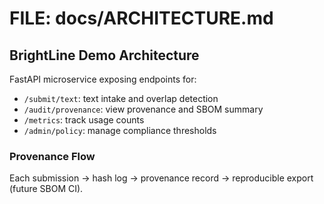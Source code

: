 # FILE: docs/ARCHITECTURE.md
## BrightLine Demo Architecture
FastAPI microservice exposing endpoints for:
- `/submit/text`: text intake and overlap detection
- `/audit/provenance`: view provenance and SBOM summary
- `/metrics`: track usage counts
- `/admin/policy`: manage compliance thresholds

### Provenance Flow
Each submission → hash log → provenance record → reproducible export (future SBOM CI).
